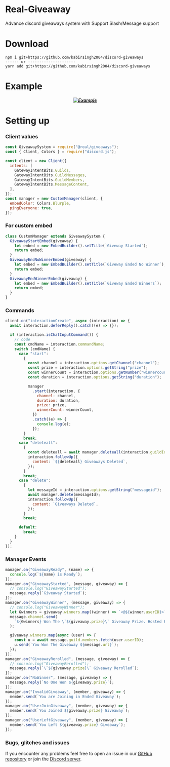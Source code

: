 # Real-Giveaway

Advance discord giveaways system with Support Slash/Message support

# Download

```cli
npm i git+https://github.com/kabirsingh2004/discord-giveaways
------ or ---------------------
yarn add git+https://github.com/kabirsingh2004/discord-giveaways
```

# Example 

***<p style="text-align: center;">[![Example](https://cdn.discordapp.com/attachments/1047177505901133946/1062019460438949969/image.png)](https://discord.gg/TY55HZezsC)</p>*** 

# Setting up

### Client values

```js
const GiveawaySystem = require("@real/giveaways");
const { Client, Colors } = require("discord.js");

const client = new Client({
  intents: [
    GatewayIntentBits.Guilds,
    GatewayIntentBits.GuildMessages,
    GatewayIntentBits.GuildMembers,
    GatewayIntentBits.MessageContent,
  ],
});
const manager = new CustomManager(client, {
  embedColor: Colors.Blurple,
  pingEveryone: true,
});
```

### For custom embed
```js
class CustomManager extends GiveawaySystem {
  GiveawayStartEmbed(giveaway) {
    let embed = new EmbedBuilder().setTitle(`Giveway Started`);
    return embed;
  }
  GiveawayEndNoWinnerEmbed(giveaway) {
    let embed = new EmbedBuilder().setTitle(`Giveway Ended No Winner`);
    return embed;
  }
  GiveawayEndWinnerEmbed(giveaway) {
    let embed = new EmbedBuilder().setTitle(`Giveway Ended Winners`);
    return embed;
  }
}
```
### Commands

```js
client.on("interactionCreate", async (interaction) => {
  await interaction.deferReply().catch((e) => {});

  if (interaction.isChatInputCommand()) {
    // code
    const cmdName = interaction.commandName;
    switch (cmdName) {
      case "start":
        {
          const channel = interaction.options.getChannel("channel");
          const prize = interaction.options.getString("prize");
          const winnerCount = interaction.options.getNumber("winnercount");
          const duration = interaction.options.getString("duration");

          manager
            .start(interaction, {
              channel: channel,
              duration: duration,
              prize: prize,
              winnerCount: winnerCount,
            })
            .catch((e) => {
              console.log(e);
            });
        }
        break;
      case "deleteall":
        {
          const deleteall = await manager.deleteall(interaction.guildId);
          interaction.followUp({
            content: `${deleteall} Giveaways Deleted`,
          });
        }
        break;
      case "delete":
        {
          let messageId = interaction.options.getString("messageid");
          await manager.delete(messageId);
          interaction.followUp({
            content: `Giveaways Deleted`,
          });
        }
        break;

      default:
        break;
    }
  }
});
```

### Manager Events

```js
manager.on("GiveawayReady", (name) => {
  console.log(`${name} is Ready`);
});
manager.on("GiveawayStarted", (message, giveaway) => {
  // console.log("GiveawayStarted");
  message.reply(`Giveaway Started`);
});
manager.on("GiveawayWinner", (message, giveaway) => {
  // console.log("GiveawayWinner");
  let Gwinners = giveaway.winners.map((winner) => `<@${winner.userID}>`);
  message.channel.send(
    `${Gwinners} Won The \`${giveaway.prize}\` Giveaway Prize. Hosted By <@${giveaway.hostedBy}>`
  );

  giveaway.winners.map(async (user) => {
    const u = await message.guild.members.fetch(user.userID);
    u.send(`You Won The Giveaway ${message.url}`);
  });
});
manager.on("GiveawayRerolled", (message, giveaway) => {
  // console.log("GiveawayRerolled");
  message.reply(`\`${giveaway.prize}\` Giveaway Rerolled`);
});
manager.on("NoWinner", (message, giveaway) => {
  message.reply(`No One Won ${giveaway.prize}`);
});
manager.on("InvalidGiveaway", (member, giveaway) => {
  member.send(`You are Joining in Ended Giveaway`);
});
manager.on("UserJoinGiveaway", (member, giveaway) => {
  member.send(`You Joined ${giveaway.prize} Giveaway`);
});
manager.on("UserLeftGiveaway", (member, giveaway) => {
  member.send(`You Left ${giveaway.prize} Giveaway`);
});
```

### Bugs, glitches and issues

If you encounter any problems feel free to open an issue in our <a href="https://github.com/kabirsingh2004/@real@giveaways/issues">GitHub repository</a> or join the [Discord server](https://discord.gg/PcUVWApWN3).
